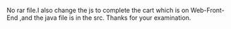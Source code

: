   No rar file.I also change the js to complete the cart which is on Web-Front-End ,and the java file is in the src. Thanks for your examination.

